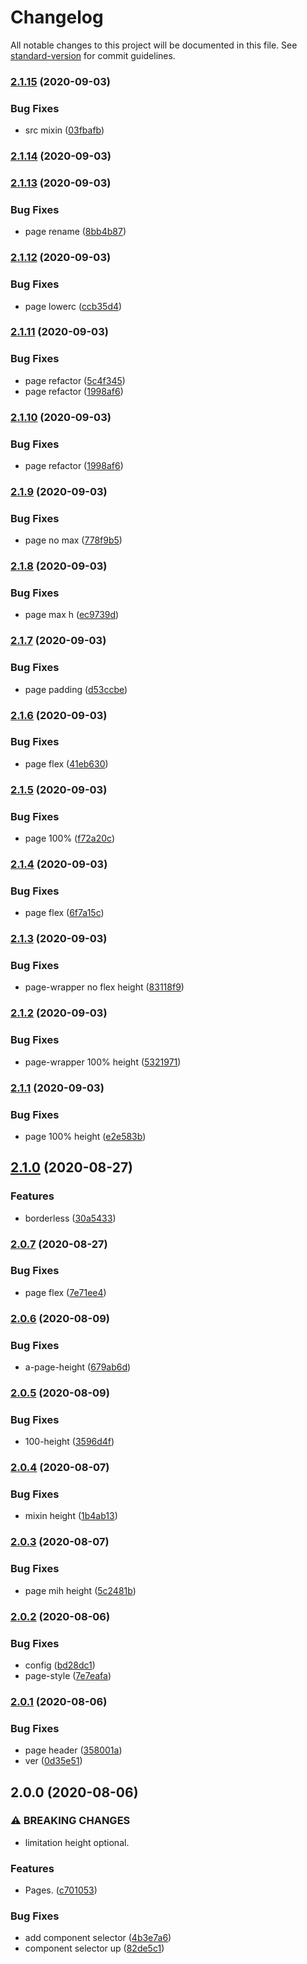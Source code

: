 # Changelog

All notable changes to this project will be documented in this file. See [standard-version](https://github.com/conventional-changelog/standard-version) for commit guidelines.

### [2.1.15](https://github.com/freedomsex/activity-component/compare/v2.1.14...v2.1.15) (2020-09-03)


### Bug Fixes

* src mixin ([03fbafb](https://github.com/freedomsex/activity-component/commit/03fbafbb26019b33ddcc58831001afd1752b0832))

### [2.1.14](https://github.com/freedomsex/activity-component/compare/v2.1.13...v2.1.14) (2020-09-03)

### [2.1.13](https://github.com/freedomsex/activity-component/compare/v2.1.12...v2.1.13) (2020-09-03)


### Bug Fixes

* page rename ([8bb4b87](https://github.com/freedomsex/activity-component/commit/8bb4b87ffa9ab0dd072d8bd2a477cc6b30cc83bd))

### [2.1.12](https://github.com/freedomsex/activity-component/compare/v2.1.11...v2.1.12) (2020-09-03)


### Bug Fixes

* page lowerc ([ccb35d4](https://github.com/freedomsex/activity-component/commit/ccb35d4419fabe6edfc524460dcc5842af1d1851))

### [2.1.11](https://github.com/freedomsex/activity-component/compare/v2.1.9...v2.1.11) (2020-09-03)


### Bug Fixes

* page refactor ([5c4f345](https://github.com/freedomsex/activity-component/commit/5c4f345a4bb5c61df5b444d3af28239445d4adca))
* page refactor ([1998af6](https://github.com/freedomsex/activity-component/commit/1998af67c01151fb13f1526763ddcb61daf84093))

### [2.1.10](https://github.com/freedomsex/activity-component/compare/v2.1.9...v2.1.10) (2020-09-03)


### Bug Fixes

* page refactor ([1998af6](https://github.com/freedomsex/activity-component/commit/1998af67c01151fb13f1526763ddcb61daf84093))

### [2.1.9](https://github.com/freedomsex/activity-component/compare/v2.1.8...v2.1.9) (2020-09-03)


### Bug Fixes

* page no max ([778f9b5](https://github.com/freedomsex/activity-component/commit/778f9b5218a10edf1af2d62c73bf3ad4a31d70cb))

### [2.1.8](https://github.com/freedomsex/activity-component/compare/v2.1.7...v2.1.8) (2020-09-03)


### Bug Fixes

* page max h ([ec9739d](https://github.com/freedomsex/activity-component/commit/ec9739dfdce92e79b13d58586691ccc3b7f56ca3))

### [2.1.7](https://github.com/freedomsex/activity-component/compare/v2.1.6...v2.1.7) (2020-09-03)


### Bug Fixes

* page padding ([d53ccbe](https://github.com/freedomsex/activity-component/commit/d53ccbe55a1af8cc5ee985adc476ba07f03ebf3f))

### [2.1.6](https://github.com/freedomsex/activity-component/compare/v2.1.5...v2.1.6) (2020-09-03)


### Bug Fixes

* page flex ([41eb630](https://github.com/freedomsex/activity-component/commit/41eb630be7590186ca3c468604f20db1ce7d0fe2))

### [2.1.5](https://github.com/freedomsex/activity-component/compare/v2.1.4...v2.1.5) (2020-09-03)


### Bug Fixes

* page 100% ([f72a20c](https://github.com/freedomsex/activity-component/commit/f72a20ceca415fbc5997d439c7893b04c438a087))

### [2.1.4](https://github.com/freedomsex/activity-component/compare/v2.1.3...v2.1.4) (2020-09-03)


### Bug Fixes

* page flex ([6f7a15c](https://github.com/freedomsex/activity-component/commit/6f7a15cd0783bf28736c56db26b4b17b5cec918f))

### [2.1.3](https://github.com/freedomsex/activity-component/compare/v2.1.2...v2.1.3) (2020-09-03)


### Bug Fixes

* page-wrapper no flex height ([83118f9](https://github.com/freedomsex/activity-component/commit/83118f9cfa61a945ebfba64ccdd413d38f4e8a1e))

### [2.1.2](https://github.com/freedomsex/activity-component/compare/v2.1.1...v2.1.2) (2020-09-03)


### Bug Fixes

* page-wrapper 100% height ([5321971](https://github.com/freedomsex/activity-component/commit/53219719186413524c79e23e8ba4c7ad7bf4bdfb))

### [2.1.1](https://github.com/freedomsex/activity-component/compare/v2.1.0...v2.1.1) (2020-09-03)


### Bug Fixes

* page 100% height ([e2e583b](https://github.com/freedomsex/activity-component/commit/e2e583b8adf883a443ff5ab30298f564269cce8f))

## [2.1.0](https://github.com/freedomsex/activity-component/compare/v2.0.7...v2.1.0) (2020-08-27)


### Features

* borderless ([30a5433](https://github.com/freedomsex/activity-component/commit/30a5433510d1c4f2b19f01626cde18f1abddab6b))

### [2.0.7](https://github.com/freedomsex/activity-component/compare/v2.0.6...v2.0.7) (2020-08-27)


### Bug Fixes

* page flex ([7e71ee4](https://github.com/freedomsex/activity-component/commit/7e71ee40b52765785e041c37bedca8fc1a1d02c9))

### [2.0.6](https://github.com/freedomsex/activity-component/compare/v2.0.5...v2.0.6) (2020-08-09)


### Bug Fixes

* a-page-height ([679ab6d](https://github.com/freedomsex/activity-component/commit/679ab6d610f08eaa1c5d11499cc7e8ab0a2ad973))

### [2.0.5](https://github.com/freedomsex/activity-component/compare/v2.0.4...v2.0.5) (2020-08-09)


### Bug Fixes

* 100-height ([3596d4f](https://github.com/freedomsex/activity-component/commit/3596d4f6800acfe3e7bf74130536692040c9b9ba))

### [2.0.4](https://github.com/freedomsex/activity-component/compare/v2.0.3...v2.0.4) (2020-08-07)


### Bug Fixes

* mixin height ([1b4ab13](https://github.com/freedomsex/activity-component/commit/1b4ab13181e9710a4e51d5200332cec59cbf98f1))

### [2.0.3](https://github.com/freedomsex/activity-component/compare/v2.0.2...v2.0.3) (2020-08-07)


### Bug Fixes

* page mih height ([5c2481b](https://github.com/freedomsex/activity-component/commit/5c2481b2a54862e23c68189b56143aa7fb6a67d5))

### [2.0.2](https://github.com/freedomsex/activity-component/compare/v2.0.1...v2.0.2) (2020-08-06)


### Bug Fixes

* config ([bd28dc1](https://github.com/freedomsex/activity-component/commit/bd28dc13bc3a98426437b0d517a59344364c0ebf))
* page-style ([7e7eafa](https://github.com/freedomsex/activity-component/commit/7e7eafa7c4489b7d607a44041094f38434e8fa76))

### [2.0.1](https://github.com/freedomsex/activity-component/compare/v2.0.0...v2.0.1) (2020-08-06)


### Bug Fixes

* page header ([358001a](https://github.com/freedomsex/activity-component/commit/358001a78cb452f90162b478a286c8ce81c41d55))
* ver ([0d35e51](https://github.com/freedomsex/activity-component/commit/0d35e51445bcee8e6fcc066664dbb31d42ff0a07))

## 2.0.0 (2020-08-06)


### ⚠ BREAKING CHANGES

* limitation height optional.

### Features

* Pages. ([c701053](https://github.com/freedomsex/activity-component/commit/c70105396c4b779a2c4f73669e674dc703859013))


### Bug Fixes

* add component selector ([4b3e7a6](https://github.com/freedomsex/activity-component/commit/4b3e7a689fe2467baf07d6142f3dc0b91393c963))
* component selector up ([82de5c1](https://github.com/freedomsex/activity-component/commit/82de5c1bde449d3c5bf7832a53bea223963cd962))

